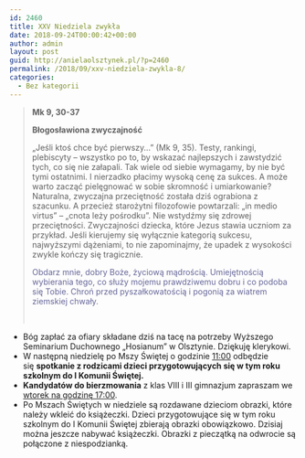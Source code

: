 ```yaml
---
id: 2460
title: XXV Niedziela zwykła
date: 2018-09-24T00:00:42+00:00
author: admin
layout: post
guid: http://anielaolsztynek.pl/?p=2460
permalink: /2018/09/xxv-niedziela-zwykla-8/
categories:
  - Bez kategorii
---
```

> **Mk 9, 30-37**
> 
> **Błogosławiona zwyczajność**
> 
> &#8222;Jeśli ktoś chce być pierwszy&#8230;&#8221; (Mk 9, 35). Testy, rankingi, plebiscyty &#8211; wszystko po to, by wskazać najlepszych i zawstydzić tych, co się nie załapali. Tak wiele od siebie wymagamy, by nie być tymi ostatnimi. I nierzadko płacimy wysoką cenę za sukces. A może warto zacząć pielęgnować w sobie skromność i umiarkowanie? Naturalna, zwyczajna przeciętność została dziś ograbiona z szacunku. A przecież starożytni filozofowie powtarzali: &#8222;in medio virtus&#8221; &#8211; &#8222;cnota leży pośrodku&#8221;. Nie wstydźmy się zdrowej przeciętności. Zwyczajności dziecka, które Jezus stawia uczniom za przykład. Jeśli kierujemy się wyłącznie kategorią sukcesu, najwyższymi dążeniami, to nie zapominajmy, że upadek z wysokości zwykle kończy się tragicznie.
> 
> <span style="color: #666699;">Obdarz mnie, dobry Boże, życiową mądrością. Umiejętnością wybierania tego, co służy mojemu prawdziwemu dobru i co podoba się Tobie. Chroń przed pyszałkowatością i pogonią za wiatrem ziemskiej chwały. </span>
> 
> &nbsp;

  * Bóg zapłać za ofiary składane dziś na tacę na potrzeby Wyższego Seminarium Duchownego „Hosianum” w Olsztynie. Dziękuję klerykowi.
  * W następną niedzielę po Mszy Świętej o godzinie <span style="text-decoration: underline;">11:00</span> odbędzie się **spotkanie z rodzicami dzieci przygotowujących się w tym roku szkolnym do I Komunii Świętej.**
  * **Kandydatów do bierzmowania** z klas VIII i III gimnazjum zapraszam we <span style="text-decoration: underline;">wtorek na godzinę 17:00</span>.
  * Po Mszach Świętych w niedziele są rozdawane dzieciom obrazki, które należy wkleić do książeczki. Dzieci przygotowujące się w tym roku szkolnym do I Komunii Świętej zbierają obrazki obowiązkowo. Dzisiaj można jeszcze nabywać książeczki. Obrazki z pieczątką na odwrocie są połączone z niespodzianką.